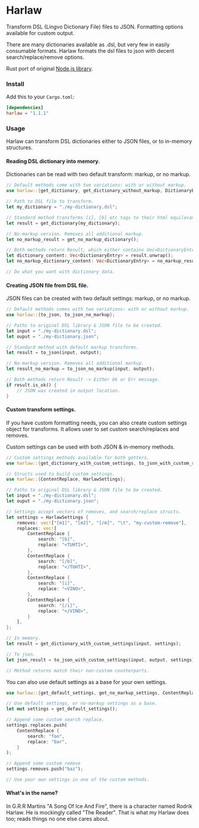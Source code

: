 # Harlaw

Transform DSL (Lingvo Dictionary File) files to JSON. Formatting options available for custom output.

There are many dictionaries available as .dsl, but very few in easily consumable formats. Harlaw formats the dsl files to json with decent search/replace/remove options.

Rust port of original [Node.js library](https://github.com/stscoundrel/harlaw).

### Install

Add this to your `Cargo.toml`:

```toml
[dependencies]
harlaw = "1.1.1"
```

### Usage

Harlaw can transform DSL dictionaries either to JSON files, or to in-memory structures.

#### Reading DSL dictionary into memory.

Dictionaries can be read with two default transform: markup, or no markup.

```rust
// Default methods come with two variations: with or without markup.
use harlaw::{get_dictionary, get_dictionary_without_markup, DictionaryEntry};

// Path to DSL file to transform.
let my_dictionary = "./my-dictionary.dsl";

// Standard method transforms [i], [b] etc tags to their html equilevants <i>, <strong>
let result = get_dictionary(my_dictionary);

// No-markup version. Removes all additional markup.
let no_markup_result = get_no_markup_dictionary();

// Both methods return Result, which either contains Vec<DictionaryEntry> or error message.
let dictionary_content: Vec<DictionaryEntry> = result.unwrap();
let no_markup_dictionary_content: Vec<DictionaryEntry> = no_markup_result.unwrap();

// Do what you want with dictionary data.
```

#### Creating JSON file from DSL file.

JSON files can be created with two default settings: markup, or no markup.

```rust
// Default methods comes with two variations: with or without markup.
use harlaw::{to_json, to_json_no_markup};

// Paths to original DSL library & JSON file to be created.
let input = "./my-dictionary.dsl";
let ouput = "./my-dictionary.json";

// Standard method with default markup transforms.
let result = to_json(input, output);

// No-markup version. Removes all additional markup.
let result_no_markup = to_json_no_markup(input, output);

// Both methods return Result -> Either Ok or Err message.
if result.is_ok() {
    // JSON was created in output location.
}
```

#### Custom transform settings.

If you have custom formatting needs, you can also create custom settings object for transforms. It allows user to set custom search/replaces and removes.

Custom settings can be used with both JSON & in-memory methods.

```rust
// Custom settings methods available for both getters.
use harlaw::{get_dictionary_with_custom_settings, to_json_with_custom_settings};

// Structs used to build custom settings.
use harlaw::{ContentReplace, HarlawSettings};

// Paths to original DSL library & JSON file to be created.
let input = "./my-dictionary.dsl";
let ouput = "./my-dictionary.json";

// Settings accept vectors of removes, and search/replace structs.
let settings = HarlawSettings {
    removes: vec!["[m1]", "[m2]", "[/m]", "\t", "my-custom-remove"],
    replaces: vec![
        ContentReplace {
            search: "[b]",
            replace: "<TUHTI>",
        },
        ContentReplace {
            search: "[/b]",
            replace: "</TUHTI>",
        },
        ContentReplace {
            search: "[i]",
            replace: "<VINO>",
        },
        ContentReplace {
            search: "[/i]",
            replace: "</VINO>",
        }
    ],
};

// In memory.
let result = get_dictionary_with_custom_settings(input, settings);

// To json.
let json_result = to_json_with_custom_settings(input, output, settings);

// Method returns match their non-custom counterparts.
```

You can also use default settings as a base for your own settings.

```rust
use harlaw::{get_default_settings, get_no_markup_settings, ContentReplace};

// Use default settings, or no-markup settings as a base.
let mut settings = get_default_settings();

// Append some custom search replace.
settings.replaces.push(
    ContentReplace {
        search: "foo",
        replace: "bar",
    }
);

// Append some custom remove
settings.removes.push("baz");

// Use your own settings in one of the custom methods.
```


#### What's in the name?

In G.R.R Martins "A Song Of Ice And Fire", there is a character named Rodrik Harlaw. He is mockingly called "The Reader". That is what my Harlaw does too; reads things no one else cares about.
